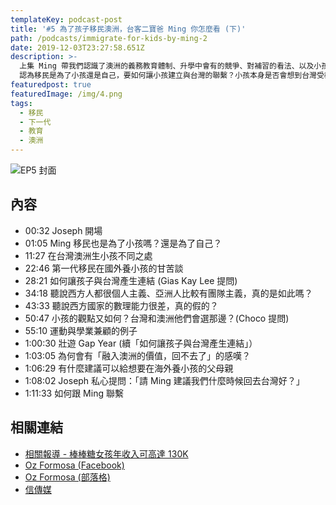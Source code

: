 ```yaml
---
templateKey: podcast-post
title: '#5 為了孩子移民澳洲，台客二寶爸 Ming 你怎麼看 (下)'
path: /podcasts/immigrate-for-kids-by-ming-2
date: 2019-12-03T23:27:58.651Z
description: >-
  上集 Ming 帶我們認識了澳洲的義務教育體制、升學中會有的競爭、對補習的看法、以及小孩子下課後的生活。本集要聊為了小孩移民比較深入的議題：Ming
  認為移民是為了小孩還是自己，要如何讓小孩建立與台灣的聯繫？小孩本身是否會想到台灣受教育？
featuredpost: true
featuredImage: /img/4.png
tags:
  - 移民
  - 下一代
  - 教育
  - 澳洲
---
```

![EP5 封面](/img/4.png "#5 為了孩子移民澳洲，台客二寶爸 Ming 你怎麼看 (下)")

## 內容

* 00:32 Joseph 開場
* 01:05 Ming 移民也是為了小孩嗎？還是為了自己？
* 11:27 在台灣澳洲生小孩不同之處
* 22:46 第一代移民在國外養小孩的甘苦談
* 28:21 如何讓孩子與台灣產生連結 (Gias Kay Lee 提問)
* 34:18 聽說西方人都很個人主義、亞洲人比較有團隊主義，真的是如此嗎？
* 43:33 聽說西方國家的數理能力很差，真的假的？
* 50:47 小孩的觀點又如何？台灣和澳洲他們會選那邊？(Choco 提問)
* 55:10 運動與學業兼顧的例子
* 1:00:30 壯遊 Gap Year (續「如何讓孩子與台灣產生連結」）
* 1:03:05 為何會有「融入澳洲的價值，回不去了」的感嘆？
* 1:06:29 有什麼建議可以給想要在海外養小孩的父母親
* 1:08:02 Joseph 私心提問：「請 Ming 建議我們什麼時候回去台灣好？」
* 1:11:33 如何跟 Ming 聯繫

## 相關連結

* [相關報導 - 棒棒糖女孩年收入可高達 130K](https://www.news.com.au/finance/work/careers/female-construction-workers-benefit-from-good-pay-and-flexible-conditions/news-story/8845eb98cbc3a9c9cff9ce507edad0fa)
* [Oz Formosa (Facebook)](https://www.facebook.com/ozformosa)
* [Oz Formosa (部落格)](https://ozformosa.pixnet.net/blog)
* [信傳媒](https://www.cmmedia.com.tw/home/author/173)
